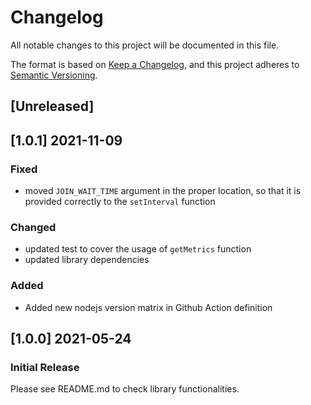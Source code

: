 # Changelog
All notable changes to this project will be documented in this file.

The format is based on [Keep a Changelog](https://keepachangelog.com/en/1.0.0/),
and this project adheres to [Semantic Versioning](https://semver.org/spec/v2.0.0.html).

## [Unreleased]

## [1.0.1] 2021-11-09

### Fixed

- moved `JOIN_WAIT_TIME` argument in the proper location, so that it is provided correctly to the `setInterval` function

### Changed

- updated test to cover the usage of `getMetrics` function
- updated library dependencies

### Added

- Added new nodejs version matrix in Github Action definition

## [1.0.0] 2021-05-24

### Initial Release

Please see README.md to check library functionalities.
